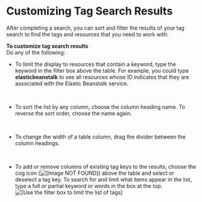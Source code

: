 # Customizing Tag Search Results<a name="customizing-tag-search-results"></a>

After completing a search, you can sort and filter the results of your tag search to find the tags and resources that you need to work with\.

**To customize tag search results**  
Do any of the following:

+ To limit the display to resources that contain a keyword, type the keyword in the filter box above the table\. For example, you could type **elasticbeanstalk** to see all resources whose ID indicates that they are associated with the Elastic Beanstalk service\.

   

+ To sort the list by any column, choose the column heading name\. To reverse the sort order, choose the name again\.

   

+ To change the width of a table column, drag the divider between the column headings\.

   

+ To add or remove columns of existing tag keys to the results, choose the cog icon \(![\[Image NOT FOUND\]](http://docs.aws.amazon.com/ARG/latest/userguide/images/rg-cog-ico.png)\) above the table and select or deselect a tag key\. To search for and limit what items appear in the list, type a full or partial keyword or words in the box at the top\.  
![\[Use the filter box to limit the list of tags\]](http://docs.aws.amazon.com/ARG/latest/userguide/images/te-column-filter.png)